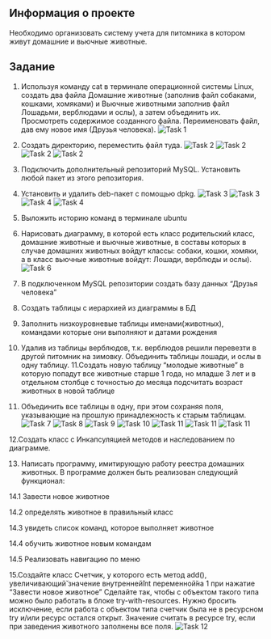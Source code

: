 ## Информация о проекте
Необходимо организовать систему учета для питомника в котором живут
домашние и вьючные животные.

## Задание
1. Используя команду cat в терминале операционной системы Linux, создать
два файла Домашние животные (заполнив файл собаками, кошками,
хомяками) и Вьючные животными заполнив файл Лошадьми, верблюдами и
ослы), а затем объединить их. Просмотреть содержимое созданного файла.
Переименовать файл, дав ему новое имя (Друзья человека).
![Task 1](11.jpg)

2. Создать директорию, переместить файл туда.
![Task 2](22.jpg)
![Task 2](33.jpg)
![Task 2](44.jpg)
![Task 2](55.jpg)
4. Подключить дополнительный репозиторий MySQL. Установить любой пакет
из этого репозитория.
8. Установить и удалить deb-пакет с помощью dpkg.
![Task 3](77.jpg)
![Task 3](88.jpg)
![Task 4](99.jpg)
![Task 4](1010.jpg)
10. Выложить историю команд в терминале ubuntu
11. Нарисовать диаграмму, в которой есть класс родительский класс, домашние
животные и вьючные животные, в составы которых в случае домашних
животных войдут классы: собаки, кошки, хомяки, а в класс вьючные животные
войдут: Лошади, верблюды и ослы).
![Task 6](1111.jpg)
13. В подключенном MySQL репозитории создать базу данных “Друзья
человека”
14. Создать таблицы с иерархией из диаграммы в БД
15. Заполнить низкоуровневые таблицы именами(животных), командами
которые они выполняют и датами рождения
16. Удалив из таблицы верблюдов, т.к. верблюдов решили перевезти в другой
питомник на зимовку. Объединить таблицы лошади, и ослы в одну таблицу.
11.Создать новую таблицу “молодые животные” в которую попадут все
животные старше 1 года, но младше 3 лет и в отдельном столбце с точностью
до месяца подсчитать возраст животных в новой таблице
17. Объединить все таблицы в одну, при этом сохраняя поля, указывающие на
прошлую принадлежность к старым таблицам.
![Task 7](1313.jpg)
![Task 8](1414.jpg)
![Task 9](1515.jpg)
![Task 10](1616.jpg)
![Task 11](1717.jpg)
![Task 11](1818.jpg)
![Task 11](1212.jpg)


12.Создать класс с Инкапсуляцией методов и наследованием по диаграмме.

13. Написать программу, имитирующую работу реестра домашних животных.
В программе должен быть реализован следующий функционал:

  14.1 Завести новое животное
  
  14.2 определять животное в правильный класс
  
  14.3 увидеть список команд, которое выполняет животное
  
  14.4 обучить животное новым командам
  
  14.5 Реализовать навигацию по меню

15.Создайте класс Счетчик, у которого есть метод add(), увеличивающий̆
значение внутренней̆int переменной̆на 1 при нажатие “Завести новое
животное” Сделайте так, чтобы с объектом такого типа можно было работать в
блоке try-with-resources. Нужно бросить исключение, если работа с объектом
типа счетчик была не в ресурсном try и/или ресурс остался открыт. Значение
считать в ресурсе try, если при заведения животного заполнены все поля.
![Task 12](1919.jpg)
